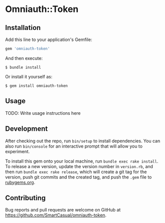 # Omniauth::Token

## Installation

Add this line to your application's Gemfile:

```ruby
gem 'omniauth-token'
```

And then execute:

    $ bundle install

Or install it yourself as:

    $ gem install omniauth-token

## Usage

TODO: Write usage instructions here

## Development

After checking out the repo, run `bin/setup` to install dependencies. You can also run `bin/console` for an interactive prompt that will allow you to experiment.

To install this gem onto your local machine, run `bundle exec rake install`. To release a new version, update the version number in `version.rb`, and then run `bundle exec rake release`, which will create a git tag for the version, push git commits and the created tag, and push the `.gem` file to [rubygems.org](https://rubygems.org).

## Contributing

Bug reports and pull requests are welcome on GitHub at https://github.com/SmartCasual/omniauth-token.
